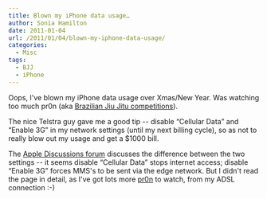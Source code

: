 ```yaml
---
title: Blown my iPhone data usage…
author: Sonia Hamilton
date: 2011-01-04
url: /2011/01/04/blown-my-iphone-data-usage/
categories:
  - Misc
tags:
  - BJJ
  - iPhone
---
```

Oops, I've blown my iPhone data usage over Xmas/New Year. Was watching too much pr0n (aka [Brazilian Jiu Jitu competitions][1]).

<!--more-->

The nice Telstra guy gave me a good tip -- disable &#8220;Cellular Data&#8221; and &#8220;Enable 3G&#8221; in my network settings (until my next billing cycle), so as not to really blow out my usage and get a $1000 bill.

The [Apple Discussions forum][2] discusses the difference between the two settings -- it seems disable &#8220;Cellular Data&#8221; stops internet access; disable &#8220;Enable 3G&#8221; forces MMS's to be sent via the edge network. But I didn't read the page in detail, as I've got lots more [pr0n][3] to watch, from my ADSL connection :-)

 [1]: http://www.youtube.com/watch?v=b-59WlghKYM
 [2]: http://discussions.info.apple.com/message.jspa?messageID=12018583
 [3]: http://www.youtube.com/user/RyanHallBJJ
